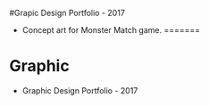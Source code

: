 #Grapic Design Portfolio - 2017
- Concept art for Monster Match game.
=======
# Graphic
- Graphic Design Portfolio - 2017

